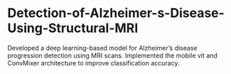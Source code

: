 # Detection-of-Alzheimer-s-Disease-Using-Structural-MRI
Developed a deep learning-based model for Alzheimer’s disease progression detection using  MRI scans.
Implemented the mobile vit and ConvMixer architecture to improve classification accuracy.
